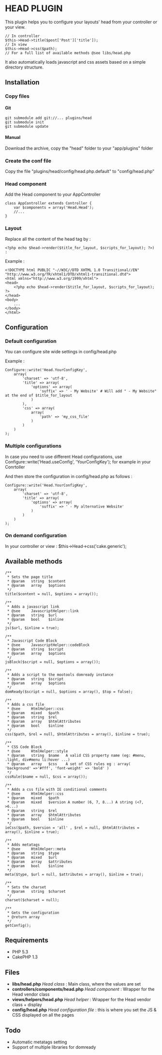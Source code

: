 HEAD PLUGIN 
===========

This plugin helps you to configure your layouts' head from your controller or your view.

	// In controller
	$this->Head->title($post['Post']['title']);
	// In view
	$this->Head->css($path);
	// For a full list of available methods @see libs/head.php

It also automatically loads javascript and css assets based on a simple directory structure.

Installation
------------

### Copy files

#### Git

	git submodule add git://... plugins/head
	git submodule init
	git submodule update

#### Manual

Download the archive, copy the "head" folder to your "app/plugins" folder

### Create the conf file

Copy the file "plugins/head/config/head.php.default" to "config/head.php"

### Head component

Add the Head component to your AppController

	class AppController extends Controller {
		var $components = array('Head.Head');
		//...
	}

### Layout

Replace all the content of the head tag by :

	<?php echo $head->render($title_for_layout, $scripts_for_layout); ?>) :

Example :
	
	<!DOCTYPE html PUBLIC "-//W3C//DTD XHTML 1.0 Transitional//EN" "http://www.w3.org/TR/xhtml1/DTD/xhtml1-transitional.dtd">
	<html xmlns="http://www.w3.org/1999/xhtml">
	<head>
		<?php echo $head->render($title_for_layout, $scripts_for_layout); ?>
	</head>
	<body>
		...
	</body>
	</html>
	  
Configuration
-------------

### Default configuration

You can configure site wide settings in config/head.php

Example :

	Configure::write('Head.YourConfigKey', 
		array(
			'charset' => 'utf-8',
			'title' => array(
				'options' => array(
					'suffix' => ' - My Website' # Will add " - My Website" at the end of $title_for_layout
				)
			),
			'css' => array(
				array(
					'path' => 'my_css_file'
				)
			)
		)
	);

### Multiple configurations

In case you need to use different Head configurations, use Configure::write('Head.useConfig', 'YourConfigKey'); for example in your Conrtoller

And then store the configuration in config/head.php as follows :

	Configure::write('Head.YourConfigKey', 
		array(
			'charset' => 'utf-8',
			'title' => array(
				'options' => array(
					'suffix' => ' - My alternative Website'
				)
			)
		)
	);


### On demand configuration

In your controller or view : $this->Head->css('cake.generic');
	
Available methods
-----------------

	/**
	 * Sets the page title
	 * @param 	string	$content
	 * @param 	array	$options
	 */
	title($content = null, $options = array());

	/**
	 * Adds a javascript link
	 * @see 	JavascriptHelper::link
	 * @param	string	$url
	 * @param 	bool	$inline
	 */
	js($url, $inline = true);
	
	/**
	 * Javascript Code Block
	 * @see 	JavascriptHelper::codeBlock
	 * @param 	string	$script
	 * @param 	array	$options
	 */
	jsBlock($script = null, $options = array());

	/**
	 * Adds a script to the mootools domready instance
	 * @param 	string	$script
	 * @param 	array	$options
	 */
	domReady($script = null, $options = array(), $top = false);

	/**
	 * Adds a css file
	 * @see 	HtmlHelper::css
	 * @param 	mixed	$path
	 * @param 	string	$rel
	 * @param 	array	$htmlAttributes
	 * @param 	bool	$inline
	 */
	css($path, $rel = null, $htmlAttributes = array(), $inline = true);

	/**
	 * CSS Code Block
	 * @see		HtmlHelper::style
	 * @param 	string	$name	A valid CSS property name (eg: #menu, .light, div#menu li:hover ...)
	 * @param 	array	$css	A set of CSS rules eg : array( 'background' =>'#fff', 'font-weight' => 'bold' ) 
	 */
	cssRule($name = null, $css = array());

	/**
	 * Adds a css file with IE conditional comments
	 * @see 	HtmlHelper::css
	 * @param 	mixed	$path
	 * @param 	mixed	$version A number (6, 7, 8...) A string (<7, >6...) 
	 * @param 	string	$rel
	 * @param 	array	$htmlAttributes
	 * @param 	bool	$inline
	 */
	ieCss($path, $version = 'all' , $rel = null, $htmlAttributes = array(), $inline = true);

	/**
	 * Adds metatags
	 * @see 	HtmlHelper::meta
	 * @param 	string	$type
	 * @param 	mixed	$url
	 * @param 	array	$attributes
	 * @param 	bool	$inline
	 */
	meta($type, $url = null, $attributes = array(), $inline = true);

	/**
	 * Sets the charset
	 * @param	string 	$charset
	 */
	charset($charset = null);

	/**
	 * Gets the configuration
	 * @return array
	 */
	getConfig();

Requirements
------------

- PHP 5.3
- CakePHP 1.3

Files
-----

- **libs/head.php** _Head class_ : Main class, where the values are set
- **controllers/components/head.php** _Head component_ : Wrapper for the Head vendor class
- **views/helpers/head.php** _Head helper_ : Wrapper for the Head vendor class + display
- **config/head.php** _Head configuration file_ : this is where you set the JS & CSS displayed on all the pages	  

Todo
----

- Automatic metatags setting
- Support of multiple libraries for domready
	